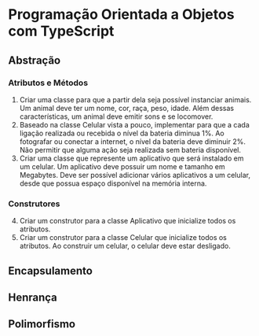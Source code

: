 # Programação Orientada a Objetos com TypeScript

## Abstração

### Atributos e Métodos
1. Criar uma classe para que a partir dela seja possível instanciar animais. Um animal deve ter um nome, cor, raça, peso, idade. Além dessas características, um animal deve emitir sons e se locomover.
2. Baseado na classe Celular vista a pouco, implementar para que a cada ligação realizada ou recebida o nível da bateria diminua 1%. Ao fotografar ou conectar a internet, o nível da bateria deve diminuir 2%. Não permitir que alguma ação seja realizada sem bateria disponível.
3. Criar uma classe que represente um aplicativo que será instalado em um celular. Um aplicativo deve possuir um nome e tamanho em Megabytes. Deve ser possível adicionar vários aplicativos a um celular, desde que possua espaço disponível na memória interna.

### Construtores
4. Criar um construtor para a classe Aplicativo que inicialize todos os atributos.
5. Criar um construtor para a classe Celular que inicialize todos os atributos. Ao construir um celular, o celular deve estar desligado.

## Encapsulamento

## Henrança

## Polimorfismo
